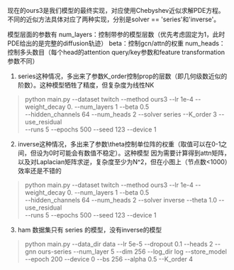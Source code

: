 现在的ours3是我们模型的最终实现，对应使用Chebyshev近似求解PDE方程。
不同的近似方法具体对应了两种实现，分别是solver == 'series'和'inverse'。

模型层面的参数有
num_layers：控制带参的模型层数（优先考虑固定为1，此时PDE给出的是完整的diffusion轨迹）
beta：控制gcn/attn的权重
num_heads：控制多头数目（每个head的attention query/key参数和feature transformation参数不同）

1. series这种情况，多出来了参数K_order控制prop的层数（即几何级数近似的阶数）。这种模型牺牲了精度，但复杂度为线性NK

> python main.py --dataset twitch --method ours3 --lr 1e-4 --weight_decay 0. --num_layers 1 --beta 0.5 \
--hidden_channels 64 --num_heads 2 --solver series --K_order 3 --use_residual \
--runs 5 --epochs 500 --seed 123 --device 1


2. inverse这种情况，多出来了参数\theta控制单位阵的权重（取值可以在0-1之间，但设为0时可能会有数值不稳定）。这种模型
因为需要计算得到attn矩阵，以及对Laplacian矩阵求逆，复杂度至少为N^2，但在小图上（节点数<1000）效率还是不错的

> python main.py --dataset twitch --method ours3 --lr 1e-4 --weight_decay 0. --num_layers 1 --beta 0.5 \
--hidden_channels 64 --num_heads 2 --solver inverse --theta 1.0 --use_residual \
--runs 5 --epochs 500 --seed 123 --device 1

3. ham 数据集只有 series 的模型，没有inverse的模型

>python main.py --data_dir data --lr 5e-5 --dropout 0.1 --heads 2 --gnn ours-series --num_layer 5 --dim 256 --log_dir log --store_model --epoch 200 --device 0 --bs 256 --alpha 0.5 --K_order 4 
>
>